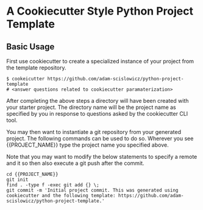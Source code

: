 # A Cookiecutter Style Python Project Template

## Basic Usage

First use cookiecutter to create a specialized instance of your project from the template repository.

```
$ cookeicutter https://github.com/adam-scislowicz/python-project-template
# <answer questions related to cookiecutter paramaterization>
```

After completing the above steps a directory will have been created with your starter project. The directory
name will be the project name as specified by you in response to questions asked by the cookiecutter CLI tool.

You may then want to instantiate a git repository from your generated project. The following commands can be
used to do so. Wherever you see {{PROJECT_NAME}} type the project name you specified above.

Note that you may want to modify the below statements to specify a remote and it so then also execute a git push after the commit.

```
cd {{PROJECT_NAME}}
git init
find . -type f -exec git add {} \;
git commit -m 'Initial project commit. This was generated using cookiecutter and the following template: https://github.com/adam-scislowicz/python-project-template.'
```